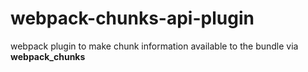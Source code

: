 # webpack-chunks-api-plugin
webpack plugin to make chunk information available to the bundle via __webpack_chunks__

